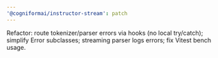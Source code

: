 ```yaml
---
'@cogniformai/instructor-stream': patch
---
```


Refactor: route tokenizer/parser errors via hooks (no local try/catch); simplify Error subclasses; streaming parser logs errors; fix Vitest bench usage.
